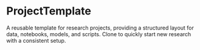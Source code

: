 # ProjectTemplate
A reusable template for research projects, providing a structured layout for data, notebooks, models, and scripts. Clone to quickly start new research with a consistent setup.
